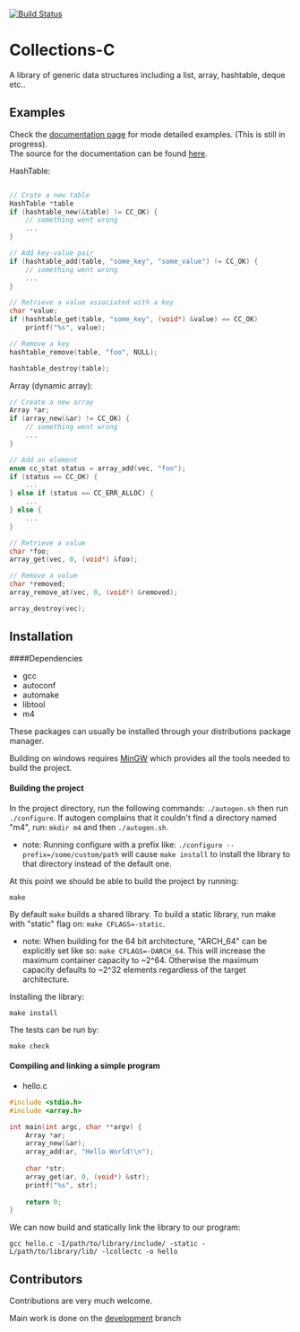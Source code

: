 [![Build Status](https://travis-ci.org/srdja/Collections-C.svg?branch=master)](https://travis-ci.org/srdja/Collections-C)

Collections-C
=============

A library of generic data structures including a list, array, hashtable, deque etc..

## Examples
Check the [documentation page](https://srdja.github.io/Collections-C/) for mode detailed examples. (This is still in progress).  
The source for the documentation can be found [here](https://srdja.github.io/cc-doc-slate).

HashTable:
```c

// Crate a new table
HashTable *table
if (hashtable_new(&table) != CC_OK) {
    // something went wrong
    ...
}

// Add key-value pair
if (hashtable_add(table, "some_key", "some_value") != CC_OK) {
    // something went wrong
    ...
}

// Retrieve a value associated with a key
char *value;
if (hashtable_get(table, "some_key", (void*) &value) == CC_OK)
    printf("%s", value);

// Remove a key
hashtable_remove(table, "foo", NULL);

hashtable_destroy(table);
```
Array (dynamic array):
```c
// Create a new array
Array *ar;
if (array_new(&ar) != CC_OK) {
    // something went wrong
    ...
}

// Add an element
enum cc_stat status = array_add(vec, "foo");
if (status == CC_OK) {
    ...
} else if (status == CC_ERR_ALLOC) {
    ...
} else {
    ...
}

// Retrieve a value
char *foo;
array_get(vec, 0, (void*) &foo);

// Remove a value
char *removed;
array_remove_at(vec, 0, (void*) &removed);

array_destroy(vec);
```
## Installation

####Dependencies
- gcc
- autoconf
- automake
- libtool
- m4

These packages can usually be installed through your distributions package manager.

Building on windows requires [MinGW](http://mingw.org) which provides all the tools needed to build the project.

#### Building the project
In the project directory, run the following commands: `./autogen.sh` then run `./configure`. If autogen complains that it couldn't find a directory named "m4", run: `mkdir m4` and then `./autogen.sh`.

- note: Running configure with a prefix like: `./configure --prefix=/some/custom/path` will cause `make install` to install the library to that directory instead of the default one.

At this point we should be able to build the project by running:
```
make
```
By default `make` builds a shared library. To build a static library, run make with "static" flag on: `make CFLAGS=-static`.  
- note: When building for the 64 bit architecture, "ARCH_64" can be explicitly set like so: `make CFLAGS=-DARCH_64`. This will increase the maximum container capacity to ~2^64. Otherwise the maximum capacity defaults to ~2^32 elements regardless of the target architecture.

Installing the library:
```
make install
```

The tests can be run by:
```
make check
```
#### Compiling and linking a simple program
- hello.c
```c
#include <stdio.h>
#include <array.h>

int main(int argc, char **argv) {
    Array *ar;
    array_new(&ar);
    array_add(ar, "Hello World!\n");
    
    char *str;
    array_get(ar, 0, (void*) &str);
    printf("%s", str);
    
    return 0;
}
```
We can now build and statically link the library to our program:
```
gcc hello.c -I/path/to/library/include/ -static -L/path/to/library/lib/ -lcollectc -o hello
```

## Contributors

Contributions are very much welcome.

Main work is done on the [development](https://github.com/srdja/Collections-C/tree/development) branch

